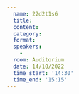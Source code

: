 ```yaml
---
  name: 22d2t1s6
  title: 
  content:
  category: 
  format: 
  speakers: 
    - 
  room: Auditorium
  date: 14/10/2022
  time_start: '14:30'
  time_end: '15:15'
---
```

